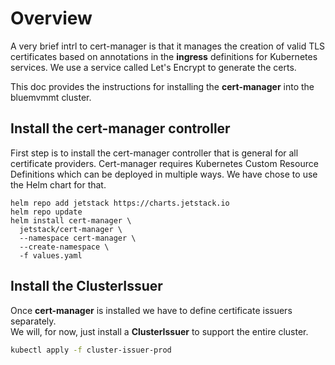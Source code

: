 # Overview
A very brief intrl to cert-manager is that it manages the creation of valid
TLS certificates based on annotations in the **ingress** definitions for 
Kubernetes services.  We use a service called Let's Encrypt to generate the
certs.

This doc provides the instructions for installing the **cert-manager** into 
the bluemvmmt cluster.

## Install the cert-manager controller
First step is to install the cert-manager controller that is general for all
certificate providers.  Cert-manager requires Kubernetes Custom Resource Definitions
which can be deployed in multiple ways.  We have chose to use the Helm chart for 
that.
```
helm repo add jetstack https://charts.jetstack.io
helm repo update
helm install cert-manager \
  jetstack/cert-manager \
  --namespace cert-manager \
  --create-namespace \
  -f values.yaml
```
## Install the ClusterIssuer 
Once **cert-manager** is installed we have to define certificate issuers separately.  
We will, for now, just install a **ClusterIssuer** to support the entire cluster.
```bash
kubectl apply -f cluster-issuer-prod
```

